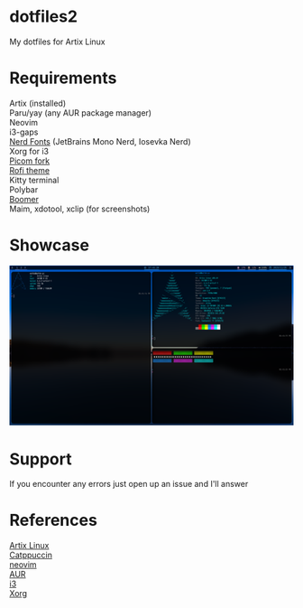 # dotfiles2
My dotfiles for Artix Linux

# Requirements
Artix (installed)<br>
Paru/yay (any AUR package manager)<br>
Neovim<br> 
i3-gaps<br>
[Nerd Fonts](https://github.com/ryanoasis/nerd-fonts) (JetBrains Mono Nerd, Iosevka Nerd)<br>
Xorg for i3<br>
[Picom fork](https://github.com/jonaburg/picom) <br>
[Rofi theme](https://github.com/catppuccin/rofi) <br>
Kitty terminal<br>
Polybar<br>
[Boomer](https://github.com/tsoding/boomer) <br>
Maim, xdotool, xclip (for screenshots)<br>

# Showcase
<img src="https://github.com/ma1de/dotfiles2/blob/master/assets/first.png" alt="Rice 1">

# Support
If you encounter any errors just open up an issue and I'll answer

# References
[Artix Linux](https://artixlinux.org/) <br>
[Catppuccin](https://github.com/catppuccin) <br>
[neovim](https://github.com/neovim/neovim) <br>
[AUR](https://aur.archlinux.org) <br>
[i3](https://i3wm.org) <br>
[Xorg](https://x.org/wiki) <br>
